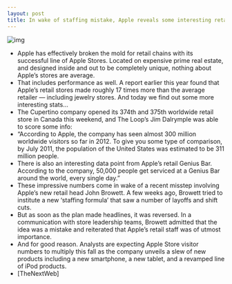 ```yaml
---
layout: post
title: In wake of staffing mistake, Apple reveals some interesting retail stats
---
```

![img](http://media.idownloadblog.com/wp-content/uploads/2012/08/crowded-apple-store.jpg)
* Apple has effectively broken the mold for retail chains with its successful line of Apple Stores. Located on expensive prime real estate, and designed inside and out to be completely unique, nothing about Apple’s stores are average.
* That includes performance as well. A report earlier this year found that Apple’s retail stores made roughly 17 times more than the average retailer — including jewelry stores. And today we find out some more interesting stats…
* The Cupertino company opened its 374th and 375th worldwide retail store in Canada this weekend, and The Loop’s Jim Dalrymple was able to score some info:
* “According to Apple, the company has seen almost 300 million worldwide visitors so far in 2012. To give you some type of comparison, by July 2011, the population of the United States was estimated to be 311 million people.
* There is also an interesting data point from Apple’s retail Genius Bar. According to the company, 50,000 people get serviced at a Genius Bar around the world, every single day.”
* These impressive numbers come in wake of a recent misstep involving Apple’s new retail head John Browett. A few weeks ago, Browett tried to institute a new ‘staffing formula’ that saw a number of layoffs and shift cuts.
* But as soon as the plan made headlines, it was reversed. In a communication with store leadership teams, Browett admitted that the idea was a mistake and reiterated that Apple’s retail staff was of utmost importance.
* And for good reason. Analysts are expecting Apple Store visitor numbers to multiply this fall as the company unveils a slew of new products including a new smartphone, a new tablet, and a revamped line of iPod products.
* [TheNextWeb]

